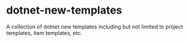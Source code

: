 # dotnet-new-templates
A collection of dotnet new templates including but not limited to project templates, item templates, etc.
